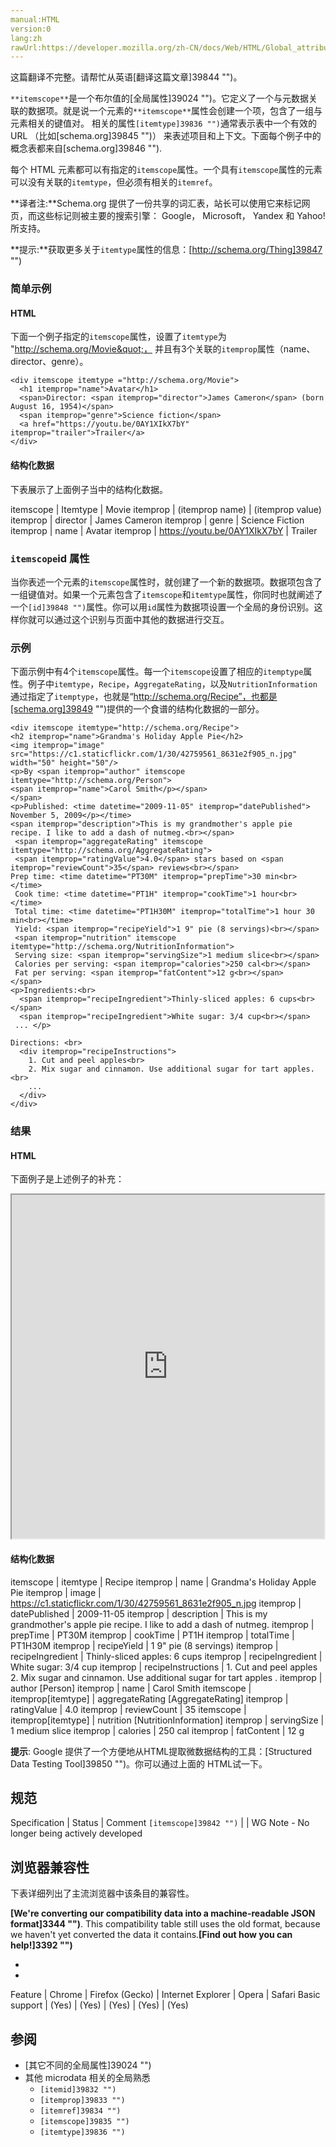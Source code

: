 ```yaml
---
manual:HTML
version:0
lang:zh
rawUrl:https://developer.mozilla.org/zh-CN/docs/Web/HTML/Global_attributes/itemscope
---
```




这篇翻译不完整。请帮忙从英语[翻译这篇文章]39844 "")。






`**itemscope**`是一个布尔值的[全局属性]39024 "")。它定义了一个与元数据关联的数据项。就是说一个元素的`**itemscope**`属性会创建一个项，包含了一组与元素相关的键值对。 相关的属性`[itemtype]39836 "")`通常表示表中一个有效的 URL （比如[schema.org]39845 "")） 来表述项目和上下文。下面每个例子中的概念表都来自[schema.org]39846 "").



每个 HTML 元素都可以有指定的`itemscope`属性。一个具有`itemscope`属性的元素可以没有关联的`itemtype`，但必须有相关的`itemref`。



**译者注:**Schema.org 提供了一份共享的词汇表，站长可以使用它来标记网页，而这些标记则被主要的搜索引擎： Google， Microsoft， Yandex 和 Yahoo! 所支持。




**提示:**获取更多关于`itemtype`属性的信息：[http://schema.org/Thing]39847 "")



### 简单示例<a name="简单示例"></a>

#### HTML<a name="HTML"></a>


下面一个例子指定的`itemscope`属性，设置了`itemtype`为 &quot;http://schema.org/Movie&quot;， 并且有3个关联的`itemprop`属性（name、director、genre）。


```
<div itemscope itemtype ="http://schema.org/Movie">
  <h1 itemprop="name">Avatar</h1>
  <span>Director: <span itemprop="director">James Cameron</span> (born August 16, 1954)</span>
  <span itemprop="genre">Science fiction</span>
  <a href="https://youtu.be/0AY1XIkX7bY" itemprop="trailer">Trailer</a>
</div>
```

#### <a name="sect1"></a>

#### 结构化数据<a name="结构化数据"></a>


下表展示了上面例子当中的结构化数据。


itemscope | Itemtype | Movie 
itemprop | (itemprop name) | (itemprop value) 
itemprop | director | James Cameron 
itemprop | genre | Science Fiction 
itemprop | name | Avatar 
itemprop | https://youtu.be/0AY1XIkX7bY | Trailer 


### `itemscope`id 属性<a name="itemscope_id_属性"></a>


当你表述一个元素的`itemscope`属性时，就创建了一个新的数据项。数据项包含了一组键值对。如果一个元素包含了`itemscope`和`itemtype`属性，你同时也就阐述了一个`[id]39848 "")`属性。你可以用`id`属性为数据项设置一个全局的身份识别。这样你就可以通过这个识别与页面中其他的数据进行交互。


### 示例<a name="示例"></a>


下面示例中有4个`itemscope`属性。每一个`itemscope`设置了相应的`itemptype`属性。例子中`itemtype`，`Recipe`，`AggregateRating`，以及`NutritionInformation`通过指定了`itemptype`，也就是“http://schema.org/Recipe”，也都是[schema.org]39849 "")提供的一个食谱的结构化数据的一部分。


```
<div itemscope itemtype="http://schema.org/Recipe">
<h2 itemprop="name">Grandma's Holiday Apple Pie</h2>
<img itemprop="image" src="https://c1.staticflickr.com/1/30/42759561_8631e2f905_n.jpg" width="50" height="50"/>
<p>By <span itemprop="author" itemscope itemtype="http://schema.org/Person">
<span itemprop="name">Carol Smith</p></span>
</span> 
<p>Published: <time datetime="2009-11-05" itemprop="datePublished">
November 5, 2009</p></time>
<span itemprop="description">This is my grandmother's apple pie recipe. I like to add a dash of nutmeg.<br></span>
 <span itemprop="aggregateRating" itemscope itemtype="http://schema.org/AggregateRating">
 <span itemprop="ratingValue">4.0</span> stars based on <span itemprop="reviewCount">35</span> reviews<br></span> 
Prep time: <time datetime="PT30M" itemprop="prepTime">30 min<br></time>
 Cook time: <time datetime="PT1H" itemprop="cookTime">1 hour<br></time>
 Total time: <time datetime="PT1H30M" itemprop="totalTime">1 hour 30 min<br></time>
 Yield: <span itemprop="recipeYield">1 9" pie (8 servings)<br></span>
 <span itemprop="nutrition" itemscope itemtype="http://schema.org/NutritionInformation">
 Serving size: <span itemprop="servingSize">1 medium slice<br></span>
 Calories per serving: <span itemprop="calories">250 cal<br></span>
 Fat per serving: <span itemprop="fatContent">12 g<br></span> 
</span> 
<p>Ingredients:<br>
  <span itemprop="recipeIngredient">Thinly-sliced apples: 6 cups<br></span>
  <span itemprop="recipeIngredient">White sugar: 3/4 cup<br></span>
 ... </p>

Directions: <br>
  <div itemprop="recipeInstructions"> 
    1. Cut and peel apples<br> 
    2. Mix sugar and cinnamon. Use additional sugar for tart apples. <br>
    ... 
  </div> 
</div>
```

### 结果<a name="结果"></a>

#### HTML<a name="HTML_2"></a>


下面例子是上述例子的补充：



<iframe src='https://mdn.mozillademos.org/zh-CN/docs/Web/HTML/Global_attributes/itemscope$samples/Example?revision=1325465' width='500' height='550'></iframe>


#### 结构化数据<a name="结构化数据_2"></a>

itemscope | itemtype | Recipe 
itemprop | name | Grandma&#39;s Holiday Apple Pie 
itemprop | image | https://c1.staticflickr.com/1/30/42759561_8631e2f905_n.jpg 
itemprop | datePublished | 2009-11-05 
itemprop | description | This is my grandmother&#39;s apple pie recipe. I like to add a dash of nutmeg. 
itemprop | prepTime | PT30M 
itemprop | cookTime | PT1H 
itemprop | totalTime | PT1H30M 
itemprop | recipeYield | 1 9&quot; pie (8 servings) 
itemprop | recipeIngredient | Thinly-sliced apples: 6 cups 
itemprop | recipeIngredient | White sugar: 3/4 cup 
itemprop | recipeInstructions | 1. Cut and peel apples 2. Mix sugar and cinnamon. Use additional sugar for tart apples . 
itemprop | author [Person] 
itemprop | name | Carol Smith 
itemscope | itemprop[itemtype] | aggregateRating [AggregateRating] 
itemprop | ratingValue | 4.0 
itemprop | reviewCount | 35 
itemscope | itemprop[itemtype] | nutrition [NutritionInformation] 
itemprop | servingSize | 1 medium slice 
itemprop | calories | 250 cal 
itemprop | fatContent | 12 g 



**提示**: Google 提供了一个方便地从HTML提取微数据结构的工具：[Structured Data Testing Tool]39850 "")。你可以通过上面的 HTML试一下。



## 规范<a name="规范"></a>

Specification | Status | Comment 
`[itemscope]39842 "")` |  | WG Note - No longer being actively developed 


## 浏览器兼容性<a name="浏览器兼容性"></a>


下表详细列出了主流浏览器中该条目的兼容性。



**[We&#39;re converting our compatibility data into a machine-readable JSON format]3344 "")**. This compatibility table still uses the old format, because we haven&#39;t yet converted the data it contains.**[Find out how you can help!]3392 "")**


* 
* 

Feature | Chrome | Firefox (Gecko) | Internet Explorer | Opera | Safari 
Basic support | (Yes) | (Yes) | (Yes) | (Yes) | (Yes) 




## 参阅<a name="参阅"></a>

* [其它不同的全局属性]39024 "")
* 其他 microdata 相关的全局熟悉
	* `[itemid]39832 "")`
	* `[itemprop]39833 "")`
	* `[itemref]39834 "")`
	* `[itemscope]39835 "")`
	* `[itemtype]39836 "")`



